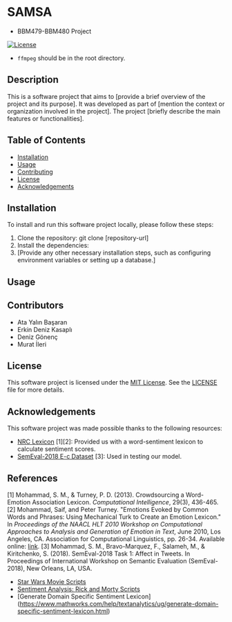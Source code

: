 # SAMSA
- BBM479-BBM480 Project

[![License](https://img.shields.io/badge/License-MIT-blue.svg)](https://opensource.org/licenses/MIT)

- `ffmpeg` should be in the root directory.

## Description

This is a software project that aims to [provide a brief overview of the project and its purpose]. It was developed as part of [mention the context or organization involved in the project]. The project [briefly describe the main features or functionalities]. 

## Table of Contents

- [Installation](#installation)
- [Usage](#usage)
- [Contributing](#contributing)
- [License](#license)
- [Acknowledgements](#acknowledgements)

## Installation

To install and run this software project locally, please follow these steps:

1. Clone the repository:
git clone [repository-url]
2. Install the dependencies:
3. [Provide any other necessary installation steps, such as configuring environment variables or setting up a database.]

## Usage


## Contributors
- Ata Yalın Başaran
- Erkin Deniz Kasaplı
- Deniz Gönenç
- Murat İleri

## License
This software project is licensed under the [MIT License](https://opensource.org/licenses/MIT). See the [LICENSE](LICENSE) file for more details.

## Acknowledgements

This software project was made possible thanks to the following resources:

- [NRC Lexicon](https://saifmohammad.com/WebPages/NRC-Emotion-Lexicon.htm) [1][2]:
  Provided us with a word-sentiment lexicon to calculate sentiment scores.
- [SemEval-2018  E-c Dataset](https://competitions.codalab.org/competitions/17751#learn_the_details-overview) [3]:
  Used in testing our model.

## References

[1] Mohammad, S. M., & Turney, P. D. (2013). Crowdsourcing a Word-Emotion Association Lexicon. *Computational Intelligence*, 29(3), 436-465.
[2] Mohammad, Saif, and Peter Turney. "Emotions Evoked by Common Words and Phrases: Using Mechanical Turk to Create an Emotion Lexicon." In *Proceedings of the NAACL HLT 2010 Workshop on Computational Approaches to Analysis and Generation of Emotion in Text*, June 2010, Los Angeles, CA. Association for Computational Linguistics, pp. 26-34. Available online: [link](https://aclanthology.org/W10-0204).
[3] Mohammad, S. M., Bravo-Marquez, F., Salameh, M., & Kiritchenko, S. (2018). SemEval-2018 Task 1: Affect in Tweets. In Proceedings of International Workshop on Semantic Evaluation (SemEval-2018), New Orleans, LA, USA.
- [Star Wars Movie Scripts](https://www.kaggle.com/datasets/xvivancos/star-wars-movie-scripts)
- [Sentiment Analysis: Rick and Morty Scripts](https://www.kaggle.com/code/andradaolteanu/sentiment-analysis-rick-and-morty-scripts#10.-Bigram-Network)
- [Generate Domain Specific Sentiment Lexicon] (https://www.mathworks.com/help/textanalytics/ug/generate-domain-specific-sentiment-lexicon.html)




